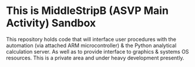 # This is MiddleStripB (ASVP Main Activity) Sandbox
This repository holds code that will interface user procedures with the automation (via attached ARM microcontroller) & the Python
analytical calculation server. As well as to provide interface to graphics & systems OS resources.
This is a private area and under heavy development presently.

